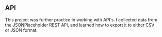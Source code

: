 ## API
This project was further practice in working with API's. I collected data from the JSONPlaceholder REST API, and learned how to export it to either CSV or JSON format.

